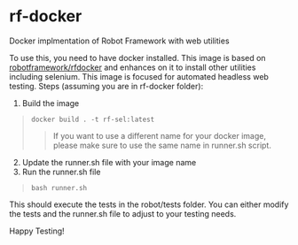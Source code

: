 # rf-docker
Docker implmentation of Robot Framework with web utilities

To use this, you need to have docker installed. This image is based on [robotframework/rfdocker](https://hub.docker.com/r/robotframework/rfdocker) and enhances on it to install other utilities including selenium.
This image is focused for automated headless web testing.
Steps (assuming you are in rf-docker folder):
1. Build the image
> `docker build . -t rf-sel:latest`
>
>> If you want to use a different name for your docker image, please make sure to use the same name in runner.sh script.
2. Update the runner.sh file with your image name
3. Run the runner.sh file
> `bash runner.sh`

This should execute the tests in the robot/tests folder. You can either modify the tests and the runner.sh file to adjust to your testing needs. 

Happy Testing!
